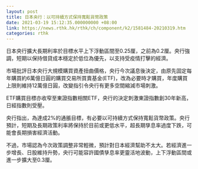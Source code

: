 ```yaml
---
layout: post
title: 日本央行：以可持續方式保持寬鬆貨幣政策
date: 2021-03-19 15:12:35.000000000 +08:00
link: https://news.rthk.hk/rthk/ch/component/k2/1581484-20210319.htm
categories: rthk
---
```


日本央行擴大長期利率於目標水平上下浮動區間至0.25厘，之前為0.2厘。央行強調，短期以保持借貸成本穩定於低位為優先，以支持受疫情打擊的經濟。

市場批評日本央行大規模購買資產扭曲價格，央行今次議息後決定，由原先固定每年購買約6萬億日圓的購買交易所買賣基金(ETF)，改為必要時才購買，年度購買上限則維持12萬億日圓，改變指引令央行有更多空間縮減市場刺激。

ETF購買目標亦收窄至東證指數相關ETF，央行的決定刺激東證指數創30年新高，日經指數則受壓。

央行指出，為達成2%的通脹目標，有必要以可持續方式保持寬鬆貨幣政策。央行預計，短期及長期政策利率將保持於目前或更低水平，超長期孳息率過度下跌，可能會長期損害經濟活動。

不過，市場認為今次政策調整非常輕微，預計對日本經濟幫助不太大。若經濟進一步增長、日股維持升勢，央行可能容許國債孳息率更靈活地波動，上下浮動區間或進一步擴大至0.3厘。
